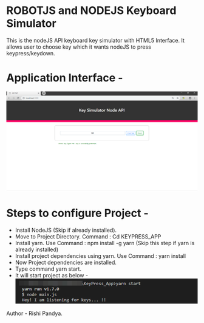 # ROBOTJS and NODEJS Keyboard Simulator
This is the nodeJS API keyboard key simulator with HTML5 Interface.
It allows user to choose key which it wants nodeJS to press keypress/keydown. 

# Application Interface - 
![alt text](/assests/images/app.png)

# Steps to configure Project - 
+ Install NodeJS (Skip if already installed).
+ Move to Project Directory. Command : Cd KEYPRESS_APP
+ Install yarn. Use Command : npm install -g yarn  (Skip this step if yarn is already installed)
+ Install project dependencies using yarn. Use Command : yarn install
+ Now Project dependencies are installed.
+ Type command yarn start.
+ It will start project as below -
  ![alt text](/assests/images/appstart.png)

Author - Rishi Pandya.
